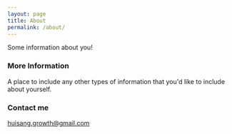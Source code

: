 ```yaml
---
layout: page
title: About
permalink: /about/
---
```


Some information about you!

### More Information

A place to include any other types of information that you'd like to include about yourself.

### Contact me

[huisang.growth@gmail.com](mailto:huisang.growth@gmail.com)
